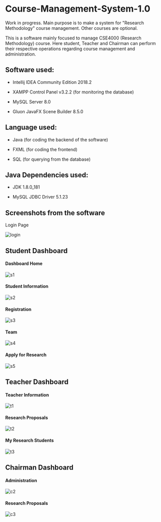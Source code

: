 # Course-Management-System-1.0

Work in progress. Main purpose is to make a system for "Research Methodology" course management. Other courses are optional.

This is a software mainly focused to manage CSE4000 (Research Methodology) course. Here student, Teacher and Chairman can perform their respective operations regarding course management and administration.

## Software used:
 * Intellij IDEA Community Edition 2018.2

 * XAMPP Control Panel v3.2.2 (for monitoring the database)

 * MySQL Server 8.0
 
 * Gluon JavaFX Scene Builder 8.5.0

## Language used:
 * Java (for coding the backend of the software)

 * FXML (for coding the frontend)

 * SQL (for querying from the database)

## Java Dependencies used:
 * JDK 1.8.0_181

 * MySQL JDBC Driver 5.1.23


## Screenshots from the software

Login Page

![login](https://user-images.githubusercontent.com/14056189/59272974-0091d700-8c79-11e9-9d9f-537f052ea537.PNG)

## Student Dashboard

#### Dashboard Home
![s1](https://user-images.githubusercontent.com/14056189/59273060-2d45ee80-8c79-11e9-880b-a8169675d47b.PNG)
#### Student Information
![s2](https://user-images.githubusercontent.com/14056189/59273077-33d46600-8c79-11e9-8718-dcdfd3fb4bcf.PNG)
#### Registration
![s3](https://user-images.githubusercontent.com/14056189/59273087-38008380-8c79-11e9-8605-facd9876f33f.PNG)
#### Team
![s4](https://user-images.githubusercontent.com/14056189/59273102-3df66480-8c79-11e9-912d-cc260c0e95d8.PNG)
#### Apply for Research
![s5](https://user-images.githubusercontent.com/14056189/59273115-42228200-8c79-11e9-9a68-acfe55d83dcf.PNG)

## Teacher Dashboard

#### Teacher Information
![t1](https://user-images.githubusercontent.com/14056189/59273137-51093480-8c79-11e9-996d-3e585a6fabc8.PNG)
#### Research Proposals
![t2](https://user-images.githubusercontent.com/14056189/59273143-54042500-8c79-11e9-9c6a-9693361dba29.PNG)
#### My Research Students
![t3](https://user-images.githubusercontent.com/14056189/59273147-55355200-8c79-11e9-90fb-06eac3ba1bd4.PNG)

## Chairman Dashboard

#### Administration
![c2](https://user-images.githubusercontent.com/14056189/59273172-65e5c800-8c79-11e9-9fa6-ac302203daf7.PNG)
#### Research Proposals
![c3](https://user-images.githubusercontent.com/14056189/59273171-654d3180-8c79-11e9-92a9-622bb1286550.PNG)
